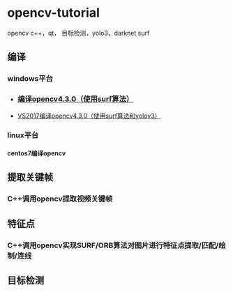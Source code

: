 # opencv-tutorial
opencv
c++，qt，
目标检测，yolo3，darknet
surf

## 编译
### windows平台
* ### [编译opencv4.3.0（使用surf算法） ](./编译opencv4.3.0（使用surf算法）)

* [VS2017编译opencv4.3.0（使用surf算法和yolov3）](使用surf算法和yolov3.md)

### linux平台
#### centos7编译opencv

## 提取关键帧
### C++调用opencv提取视频关键帧
## 特征点
### C++调用opencv实现SURF/ORB算法对图片进行特征点提取/匹配/绘制/连线
## 目标检测

### 

